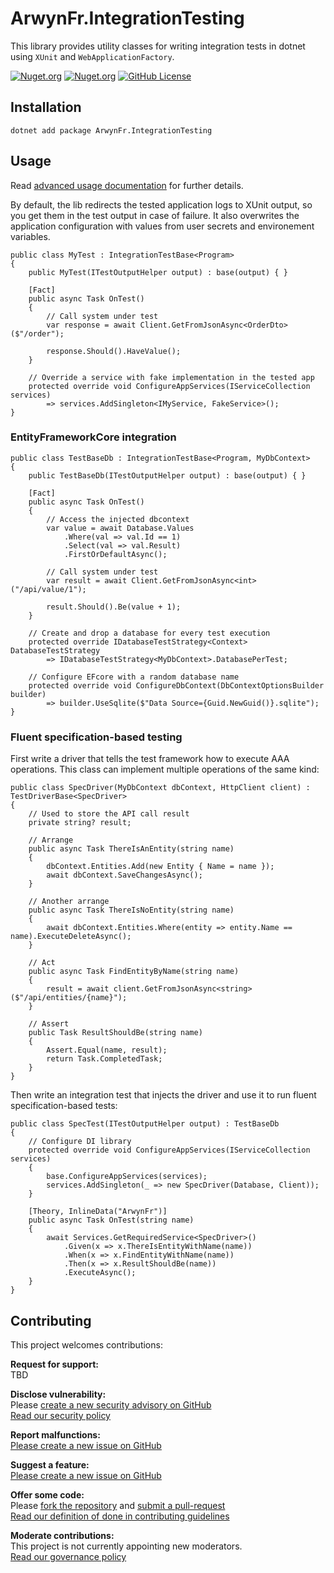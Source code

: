 # ArwynFr.IntegrationTesting

This library provides utility classes for writing integration tests in
dotnet using `XUnit` and `WebApplicationFactory`.

[![Nuget.org](https://img.shields.io/nuget/v/ArwynFr.IntegrationTesting?style=for-the-badge)](https://www.nuget.org/packages/ArwynFr.IntegrationTesting/)
[![Nuget.org](https://img.shields.io/nuget/dt/ArwynFr.IntegrationTesting?style=for-the-badge)](https://www.nuget.org/packages/ArwynFr.IntegrationTesting/)
[![GitHub
License](https://img.shields.io/github/license/ArwynFr/dotnet-integration-testing?style=for-the-badge)](https://github.com/ArwynFr/dotnet-integration-testing#MIT-1-ov-file)

## Installation

    dotnet add package ArwynFr.IntegrationTesting

## Usage

Read [advanced usage
documentation](https://github.com/ArwynFr/dotnet-integration-testing/blob/main/.github/USAGE.md)
for further details.

By default, the lib redirects the tested application logs to XUnit
output, so you get them in the test output in case of failure. It also
overwrites the application configuration with values from user secrets
and environement variables.

    public class MyTest : IntegrationTestBase<Program>
    {
        public MyTest(ITestOutputHelper output) : base(output) { }

        [Fact]
        public async Task OnTest()
        {
            // Call system under test
            var response = await Client.GetFromJsonAsync<OrderDto>($"/order");

            response.Should().HaveValue();
        }

        // Override a service with fake implementation in the tested app
        protected override void ConfigureAppServices(IServiceCollection services)
            => services.AddSingleton<IMyService, FakeService>();
    }

### EntityFrameworkCore integration

    public class TestBaseDb : IntegrationTestBase<Program, MyDbContext>
    {
        public TestBaseDb(ITestOutputHelper output) : base(output) { }

        [Fact]
        public async Task OnTest()
        {
            // Access the injected dbcontext
            var value = await Database.Values
                .Where(val => val.Id == 1)
                .Select(val => val.Result)
                .FirstOrDefaultAsync();

            // Call system under test
            var result = await Client.GetFromJsonAsync<int>("/api/value/1");

            result.Should().Be(value + 1);
        }

        // Create and drop a database for every test execution
        protected override IDatabaseTestStrategy<Context> DatabaseTestStrategy
            => IDatabaseTestStrategy<MyDbContext>.DatabasePerTest;

        // Configure EFcore with a random database name
        protected override void ConfigureDbContext(DbContextOptionsBuilder builder)
            => builder.UseSqlite($"Data Source={Guid.NewGuid()}.sqlite");
    }

### Fluent specification-based testing

First write a driver that tells the test framework how to execute AAA operations. This class can implement multiple operations of the same kind:

    public class SpecDriver(MyDbContext dbContext, HttpClient client) : TestDriverBase<SpecDriver>
    {
        // Used to store the API call result
        private string? result;

        // Arrange
        public async Task ThereIsAnEntity(string name)
        {
            dbContext.Entities.Add(new Entity { Name = name });
            await dbContext.SaveChangesAsync();
        }

        // Another arrange
        public async Task ThereIsNoEntity(string name)
        {
            await dbContext.Entities.Where(entity => entity.Name == name).ExecuteDeleteAsync();
        }

        // Act
        public async Task FindEntityByName(string name)
        {
            result = await client.GetFromJsonAsync<string>($"/api/entities/{name}");
        }

        // Assert
        public Task ResultShouldBe(string name)
        {
            Assert.Equal(name, result);
            return Task.CompletedTask;
        }
    }

Then write an integration test that injects the driver and use it to run fluent specification-based tests:

    public class SpecTest(ITestOutputHelper output) : TestBaseDb
    {
        // Configure DI library
        protected override void ConfigureAppServices(IServiceCollection services)
        {
            base.ConfigureAppServices(services);
            services.AddSingleton(_ => new SpecDriver(Database, Client));
        }

        [Theory, InlineData("ArwynFr")]
        public async Task OnTest(string name)
        {
            await Services.GetRequiredService<SpecDriver>()
                .Given(x => x.ThereIsEntityWithName(name))
                .When(x => x.FindEntityWithName(name))
                .Then(x => x.ResultShouldBe(name))
                .ExecuteAsync();
        }
    }

## Contributing

This project welcomes contributions:

**Request for support:**  
TBD

**Disclose vulnerability:**  
Please [create a new security advisory on GitHub](https://github.com/ArwynFr/dotnet-integration-testing/security/advisories)
\
[Read our security policy](https://github.com/ArwynFr/dotnet-integration-testing/blob/main/.github/SECURITY.md)

**Report malfunctions:**  
[Please create a new issue on GitHub](https://github.com/ArwynFr/dotnet-integration-testing/issues/new/choose)

**Suggest a feature:**  
[Please create a new issue on GitHub](https://github.com/ArwynFr/dotnet-integration-testing/issues/new/choose)

**Offer some code:**  
Please [fork the repository](https://github.com/ArwynFr/dotnet-integration-testing/fork)
and [submit a pull-request](https://github.com/ArwynFr/dotnet-integration-testing/compare)
\
[Read our definition of done in contributing guidelines](https://github.com/ArwynFr/dotnet-integration-testing/blob/main/.github/CONTRIBUTING.md)

**Moderate contributions:**  
This project is not currently appointing new moderators.
\
[Read our governance policy](https://github.com/ArwynFr/dotnet-integration-testing/blob/main/.github/GOVERNANCE.md)
